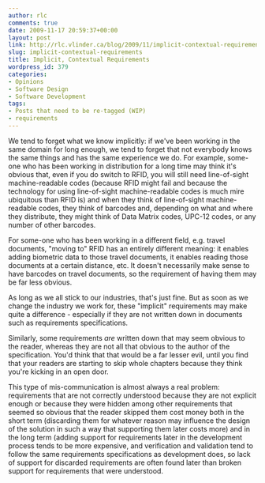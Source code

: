 ```yaml
---
author: rlc
comments: true
date: 2009-11-17 20:59:37+00:00
layout: post
link: http://rlc.vlinder.ca/blog/2009/11/implicit-contextual-requirements/
slug: implicit-contextual-requirements
title: Implicit, Contextual Requirements
wordpress_id: 379
categories:
- Opinions
- Software Design
- Software Development
tags:
- Posts that need to be re-tagged (WIP)
- requirements
---
```


We tend to forget what we know implicitly: if we've been working in the same domain for long enough, we tend to forget that not everybody knows the same things and has the same experience we do. For example, some-one who has been working in distribution for a long time may think it's obvious that, even if you do switch to RFID, you will still need line-of-sight machine-readable codes (because RFID might fail and because the technology for using line-of-sight machine-readable codes is much mire ubiquitous than RFID is) and when they think of line-of-sight machine-readable codes, they think of barcodes and, depending on what and where they distribute, they might think of Data Matrix codes, UPC-12 codes, or any number of other barcodes.
<!-- more -->
For some-one who has been working in a different field, e.g. travel documents, "moving to" RFID has an entirely different meaning: it enables adding biometric data to those travel documents, it enables reading those documents at a certain distance, etc. It doesn't necessarily make sense to have barcodes on travel documents, so the requirement of having them may be far less obvious.

As long as we all stick to our industries, that's just fine. But as soon as we change the industry we work for, these "implicit" requirements may make quite a difference - especially if they are not written down in documents such as requirements specifications.

Similarly, some requirements _are_ written down that may seem obvious to the reader, whereas they are not all that obvious to the author of the specification. You'd think that that would be a far lesser evil, until you find that your readers are starting to skip whole chapters because they think you're kicking in an open door.

This type of mis-communication is almost always a real problem: requirements that are not correctly understood because they are not explicit enough or because they were hidden among other requirements that seemed so obvious that the reader skipped them cost money both in the short term (discarding them for whatever reason may influence the design of the solution in such a way that supporting them later costs more) and in the long term (adding support for requirements later in the development process tends to be more expensive, and verification and validation tend to follow the same requirements specifications as development does, so lack of support for discarded requirements are often found later than broken support for requirements that were understood.
